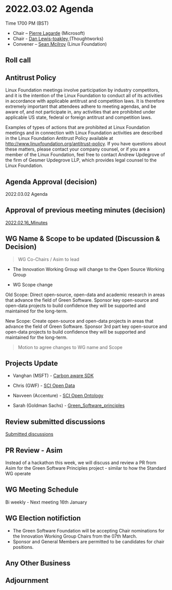 # 2022.03.02 Agenda
Time 1700 PM (BST)

- Chair – [Pierre Lagarde](https://www.linkedin.com/in/pierlag/) (Microsoft) 
- Chair - [Dan Lewis-toakley ](https://www.linkedin.com/in/danlewistoakley/) (Thoughtworks)
- Convener – [Sean Mcilroy](https://www.linkedin.com/in/sean-mcilroy-bb3b5548/) (Linux Foundation)
  
## Roll call 
  
## Antitrust Policy
Linux Foundation meetings involve participation by industry competitors, and it is the intention of the Linux Foundation to conduct 
all of its activities in accordance with applicable antitrust and competition laws. 
It is therefore extremely important that attendees adhere to meeting agendas, and be aware of, and not participate in, any activities 
that are prohibited under applicable US state, federal or foreign antitrust and competition laws.

Examples of types of actions that are prohibited at Linux Foundation meetings and in connection with Linux Foundation activities are 
described in the Linux Foundation Antitrust Policy available at http://www.linuxfoundation.org/antitrust-policy. 
If you have questions about these matters, please contact your company counsel, or if you are a member of the Linux Foundation, 
feel free to contact Andrew Updegrove of the firm of Gesmer Updegrove LLP, which provides legal counsel to the Linux Foundation.
  
## Agenda Approval (decision) 
2022.03.02 Agenda
  
## Approval of previous meeting minutes (decision)
[2022.02.16_Minutes](https://github.com/Green-Software-Foundation/innovation_wg/blob/main/Agenda_Minutes/2022.02.16_Minutes.md)

## WG Name & Scope to be updated (Discussion & Decision)

> WG Co-Chairs / Asim to lead

- The Innovation Working Group will change to the Open Source Working Group

- WG Scope change 

Old Scope:
Direct open-source, open-data and academic research in areas that advance the field of Green Software.
Sponsor key open-source and open-data projects to build confidence they will be supported and maintained for the long-term.

New Scope:
Create open-source and open-data projects in areas that advance the field of Green Software.
Sponsor 3rd part key open-source and open-data projects to build confidence they will be supported and maintained for the long-term.

> Motion to agree changes to WG name and Scope

## Projects Update

- Vanghan (MSFT) - [Carbon aware SDK](https://github.com/Green-Software-Foundation/carbon-aware-sdk)

- Chris (GWF) - [SCI Open Data](https://github.com/Green-Software-Foundation/sci-data)

- Navveen (Accenture) - [SCI Open Ontology]()

- Sarah (Goldman Sachs) - [Green_Software_principles](https://github.com/Green-Software-Foundation/Green_Software_principles)

## Review submitted discussions

[Submitted discussions](https://github.com/Green-Software-Foundation/innovation_wg/discussions)

## PR Review - Asim
Instead of a hackathon this week, we will discuss and review a PR from Asim for the Green Software Principles project - similar to how the Standard WG operate

## WG Meeting Schedule

Bi weekly - Next meeting 16th January

## WG Election notifiction

- The Green Software Foundation will be accepting Chair nominations for the Innovation Working Group Chairs from the 07th March.
- Sponsor and General Members are permitted to be candidates for chair positions.

## Any Other Business

## Adjournment
